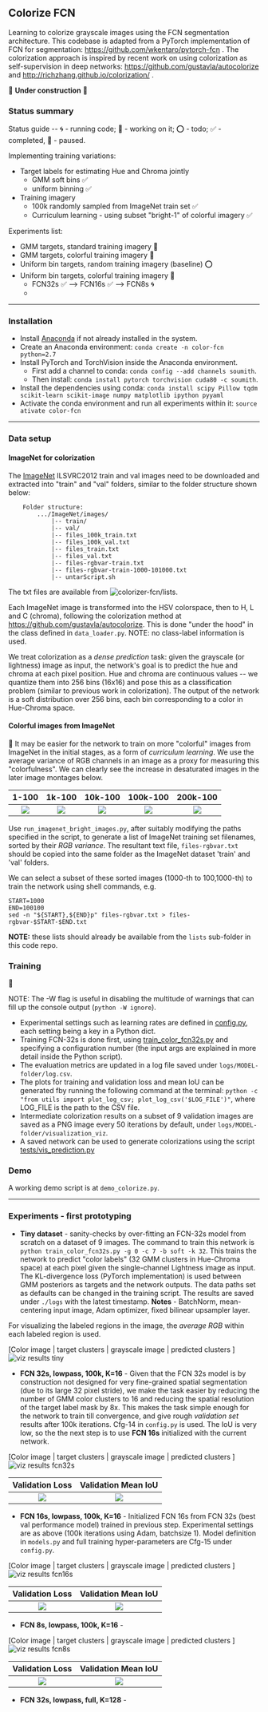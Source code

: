 ## Colorize FCN

Learning to colorize grayscale images using the FCN segmentation architecture. 
This codebase is adapted from a PyTorch implementation of FCN for segmentation: https://github.com/wkentaro/pytorch-fcn . The colorization approach is inspired by recent work on using colorization as self-supervision in deep networks: https://github.com/gustavla/autocolorize and http://richzhang.github.io/colorization/ . 

:construction: **Under construction** :construction:


### Status summary

Status guide -- :cyclone: - running code; :wrench: - working on it; :o: - todo; :white_check_mark: - completed, :black_square_button: - paused.

Implementing training variations:
* Target labels for estimating Hue and Chroma jointly
    - GMM soft bins :white_check_mark:
    - uniform binning :white_check_mark: 
* Training imagery
    -  100k randomly sampled from ImageNet train set :white_check_mark:
    -  Curriculum learning - using subset "bright-1" of colorful imagery :white_check_mark:

Experiments list:
- GMM targets, standard training imagery :black_square_button:
- GMM targets, colorful training imagery :black_square_button:
- Uniform bin targets, random training imagery (baseline) :o:
- Uniform bin targets, colorful training imagery :wrench:
    + FCN32s :white_check_mark: --> FCN16s :white_check_mark: --> FCN8s :cyclone:
    + 

---

### Installation

* Install [Anaconda](https://conda.io/docs/user-guide/install/linux.html) if not already installed in the system.
* Create an Anaconda environment: `conda create -n color-fcn python=2.7` 
* Install PyTorch and TorchVision inside the Anaconda environment. 
    * First add a channel to conda: `conda config --add channels soumith`. 
    * Then install: `conda install pytorch torchvision cuda80 -c soumith`.
* Install the dependencies using conda: `conda install scipy Pillow tqdm scikit-learn scikit-image numpy matplotlib ipython pyyaml`
* Activate the conda environment and run all experiments within it: `source ativate color-fcn`


---

### Data setup

#### ImageNet for colorization

The [ImageNet](http://www.image-net.org/index) ILSVRC2012 train and val images need to be downloaded and extracted into "train" and "val" folders, similar to the folder structure shown below:

        Folder structure:
            .../ImageNet/images/
                |-- train/
                |-- val/
                |-- files_100k_train.txt
                |-- files_100k_val.txt
                |-- files_train.txt
                |-- files_val.txt
                |-- files-rgbvar-train.txt
                |-- files-rgbvar-train-1000-101000.txt
                |-- untarScript.sh

The txt files are available from ![colorizer-fcn/lists](lists). 

Each ImageNet image is transformed into the HSV colorspace, then to H, L and C (chroma), following the colorization method at https://github.com/gustavla/autocolorize. This is done "under the hood" in the class defined in `data_loader.py`. NOTE: no class-label information is used.

 We treat colorization as a *dense prediction* task: given the grayscale (or lightness) image as input, the network's goal is to predict the hue and chroma at each pixel position. Hue and chroma are continuous values -- we quantize them into 256 bins (16x16) and pose this as a classification problem (similar to previous work in colorization). The output of the network is a soft distribution over 256 bins, each bin corresponding to a color in Hue-Chroma space.

#### Colorful images from ImageNet
:construction:
It may be easier for the network to train on more "colorful" images from ImageNet in the initial stages, as a form of *curriculum learning*. We use the average variance of RGB channels in an image as a proxy for measuring this "colorfulness". We can clearly see the increase in desaturated images in the later image montages below.

1-100 |   1k-100  | 10k-100  | 100k-100 | 200k-100 |
:----:|:---------:|:--------:|:--------:|:---------:
![](figures/montage-1-100.jpg)|  ![](figures/montage-1k-100.jpg) | ![](figures/montage-10k-100.jpg) | ![](figures/montage-100k-100.jpg) | ![](figures/montage-200k-100.jpg)

Use `run_imagenet_bright_images.py`, after suitably modifying the paths specified in the script, to generate a list of ImageNet training set filenames, sorted by their *RGB variance*. The resultant text file, `files-rgbvar.txt` should be copied into the same folder as the ImageNet dataset 'train' and 'val' folders.

We can select a subset of these sorted images (1000-th to 100,1000-th) to train the network using shell commands, e.g.

    START=1000
    END=100100
    sed -n "${START},${END}p" files-rgbvar.txt > files-rgbvar-$START-$END.txt

**NOTE:** these lists should already be available from the `lists` sub-folder in this code repo.


### Training
:construction:

NOTE: The -W flag is useful in disabling the multitude of warnings that can fill up the console output (`python -W ignore`).

* Experimental settings such as learning rates are defined in [config.py](./config.py), each setting being a key in a Python dict. 
* Training FCN-32s is done first, using [train_color_fcn32s.py](./train_color_fcn32s.py) and specifying a configuration number (the input args are explained in more detail inside the Python script).
* The evaluation metrics are updated in a log file saved under `logs/MODEL-folder/log.csv`. 
* The plots for training and validation loss and mean IoU can be generated fby running the following command at the terminal: `python -c "from utils import plot_log_csv; plot_log_csv('$LOG_FILE')"`, where LOG_FILE is the path to the CSV file.
* Intermediate colorization results on a subset of 9 validation images are saved as a PNG image every 50 iterations by default, under `logs/MODEL-folder/visualization_viz`. 
* A saved network can be used to generate colorizations using the script [tests/vis_prediction.py](./tests/vis_prediction.py)


### Demo

A working demo script is at `demo_colorize.py`. 

---

### Experiments - first prototyping

* **Tiny dataset** - sanity-checks by over-fitting an FCN-32s model from scratch on a dataset of 9 images. The command to train this network is `python train_color_fcn32s.py -g 0 -c 7 -b soft -k 32`. This trains the network to predict "color labels" (32 GMM clusters in Hue-Chroma space) at each pixel given the single-channel Lightness image as input. The KL-divergence loss (PyTorch implementation) is used between GMM posteriors as targets and the network outputs. The data paths set as defaults  can be changed in the training script. The results are saved under `./logs` with the latest timestamp. **Notes** - BatchNorm, mean-centering input image,  Adam optimizer, fixed bilinear upsampler layer. 

For visualizing the labeled regions in the image, the _average RGB_ within each labeled region is used. 

[Color image | target clusters | grayscale image | predicted clusters ]
![viz results tiny](figures/fcn32s-tiny-iter1000.jpg)


* **FCN 32s, lowpass, 100k, K=16** - Given that the FCN 32s model is by construction not designed for very fine-grained spatial segmentation (due to its large 32 pixel stride), we make the task easier by reducing the number of GMM color clusters to 16 and reducing the spatial resolution of the target label mask by 8x. This makes the task simple enough for the network to train till convergence, and give rough _validation set_ results after 100k iterations. Cfg-14 in `config.py` is used. The IoU is very low, so the the next step is to use **FCN 16s** initialized with the current network.

[Color image | target clusters | grayscale image | predicted clusters ]
![viz results fcn32s](figures/fcn32s_14_iter100000.jpg)

Validation Loss                       |  Validation Mean IoU
:------------------------------------:|:---------------------------------:
![](figures/fcn32s_c14_val_loss.png)  |  ![](figures/fcn32s_c14_val_mean_iou.png)


* **FCN 16s, lowpass, 100k, K=16** - Initialized FCN 16s from FCN 32s (best val performance model) trained in previous step. Experimental settings are as above (100k iterations using Adam, batchsize 1). Model definition in `models.py` and full training hyper-parameters are Cfg-15 under `config.py`. 

[Color image | target clusters | grayscale image | predicted clusters ]
![viz results fcn16s](figures/fcn16s_c15_iter99950.jpg)

Validation Loss                       |  Validation Mean IoU
:------------------------------------:|:---------------------------------:
![](figures/fcn16s_c15_val_loss.png)  |  ![](figures/fcn16s_c15_val_mean_iou.png)


* **FCN 8s, lowpass, 100k, K=16** -

[Color image | target clusters | grayscale image | predicted clusters ]
![viz results fcn8s](figures/fcn8s_c18_iter99750.jpg)

Validation Loss                       |  Validation Mean IoU
:------------------------------------:|:---------------------------------:
![](figures/fcn8s_c18_val_loss.png)  |  ![](figures/fcn8s_c18_val_mean_iou.png)



* **FCN 32s, lowpass, full, K=128** -
